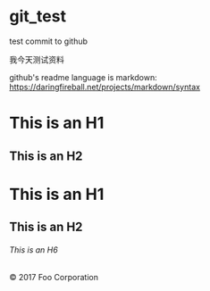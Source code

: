 # git_test
test commit to github

我今天测试资料

github's readme language is markdown:
https://daringfireball.net/projects/markdown/syntax

This is an H1
=============

This is an H2
-------------

# This is an H1

## This is an H2

###### This is an H6

  <div class="footer">
    &copy; 2017 Foo Corporation
  </div>
